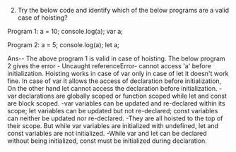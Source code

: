 2.  Try the below code and identify which of the below programs are a valid case of hoisting?

Program 1:
a = 10;
console.log(a);
var a;


Program 2:
a = 5;
console.log(a);
let a;

Ans-- The above program 1 is valid in case of hoisting. 
The below program 2 gives the error - Uncaught referenceError- cannot access 'a' before initialization. 
Hoisting works in case of var only in case of let it doesn't work fine.
In case of var it allows the access of declaration before initialization, On the other hand let cannot access the declaration before initialization. 
-var declarations are globally scoped or function scoped while let and const are block scoped.
-var variables can be updated and re-declared within its scope; let variables can be updated but not re-declared; const variables can neither be updated nor re-declared.
-They are all hoisted to the top of their scope. But while var variables are initialized with undefined, let and const variables are not initialized.
-While var and let can be declared without being initialized, const must be initialized during declaration.
 